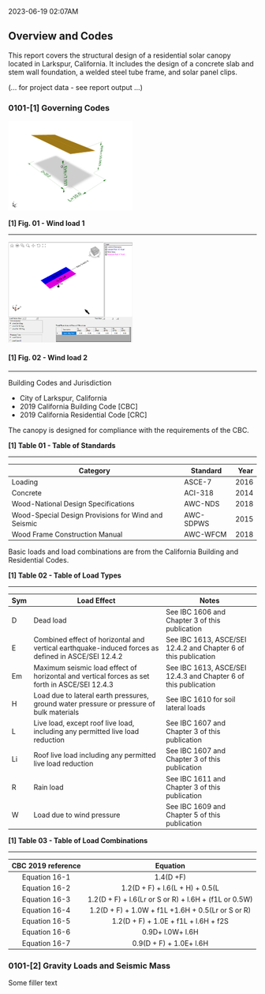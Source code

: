 2023-06-19 02:07AM

## Overview and Codes

This report covers the structural design of a residential solar canopy located in Larkspur, California. It includes the design of a concrete slab and stem wall 
foundation, a welded steel tube frame, and solar panel clips.

(... for project data - see report output ...)


### 0101-[1] Governing Codes

<img src=data/fig1.png width=50% alt=data/fig1.png>

**[1] Fig. 01 - Wind load 1**

-----------

<img src=data/fig2.png width=50% alt=data/fig2.png>

#### [1] Fig. 02 - Wind load 2

-----------

Building Codes and Jurisdiction
- City of Larkspur, California
- 2019 California Building Code [CBC]
- 2019 California Residential Code [CRC]

The canopy is designed for compliance with the requirements of the CBC.


**[1] Table 01 - Table of Standards**

-----------

<table>
<thead>
<tr><th>Category                                           </th><th>Standard  </th><th style="text-align: right;">  Year</th></tr>
</thead>
<tbody>
<tr><td>Loading                                            </td><td>ASCE-7    </td><td style="text-align: right;">  2016</td></tr>
<tr><td>Concrete                                           </td><td>ACI-318   </td><td style="text-align: right;">  2014</td></tr>
<tr><td>Wood-National Design Specifications                </td><td>AWC-NDS   </td><td style="text-align: right;">  2018</td></tr>
<tr><td>Wood-Special Design Provisions for Wind and Seismic</td><td>AWC-SDPWS </td><td style="text-align: right;">  2015</td></tr>
<tr><td>Wood Frame Construction Manual                     </td><td>AWC-WFCM  </td><td style="text-align: right;">  2018</td></tr>
</tbody>
</table>

Basic loads and load combinations are from the California Building and
Residential Codes.


**[1] Table 02 - Table of Load Types**

-----------

<table>
<thead>
<tr><th>Sym  </th><th>Load Effect              </th><th>Notes                              </th></tr>
</thead>
<tbody>
<tr><td>D    </td><td>Dead load                </td><td>See IBC 1606 and Chapter 3 of this
publication                                    </td></tr>
<tr><td>E    </td><td>Combined effect of horizontal and
vertical earthquake-induced forces as
defined in ASCE/SEI 12.4.2                          </td><td>See IBC 1613, ASCE/SEI 12.4.2 and
Chapter 6 of this publication                                    </td></tr>
<tr><td>Em   </td><td>Maximum seismic load effect of
horizontal and vertical forces as set
forth in ASCE/SEI 12.4.3                          </td><td>See IBC 1613, ASCE/SEI 12.4.3 and
Chapter 6 of this publication                                    </td></tr>
<tr><td>H    </td><td>Load due to lateral earth pressures,
ground water pressure or pressure of
bulk materials                          </td><td>See IBC 1610 for soil lateral loads</td></tr>
<tr><td>L    </td><td>Live load, except roof live load,
including any permitted live load
reduction                          </td><td>See IBC 1607 and Chapter 3 of this
publication                                    </td></tr>
<tr><td>Li   </td><td>Roof live load including any permitted
live load reduction                          </td><td>See IBC 1607 and Chapter 3 of this
publication                                    </td></tr>
<tr><td>R    </td><td>Rain load                </td><td>See IBC 1611 and Chapter 3 of this
publication                                    </td></tr>
<tr><td>W    </td><td>Load due to wind pressure</td><td>See IBC 1609 and Chapter 5 of this
publication                                    </td></tr>
</tbody>
</table>


**[1] Table 03 - Table of Load Combinations**

-----------

<table>
<thead>
<tr><th style="text-align: center;"> CBC 2019 reference </th><th style="text-align: center;">                      Equation                       </th></tr>    
</thead>
<tbody>
<tr><td style="text-align: center;">   Equation 16-1    </td><td style="text-align: center;">                      1.4(D +F)                      </td></tr>    
<tr><td style="text-align: center;">   Equation 16-2    </td><td style="text-align: center;">           1.2(D + F) + l.6(L + H) + 0.5(L           </td></tr>    
<tr><td style="text-align: center;">   Equation 16-3    </td><td style="text-align: center;">1.2(D + F) + l.6(Lr or S or R) + l.6H + (f1L or 0.5W)</td></tr>    
<tr><td style="text-align: center;">   Equation 16-4    </td><td style="text-align: center;">  1.2(D + F) + 1.0W + f1L +1.6H + 0.5(Lr or S or R)  </td></tr>    
<tr><td style="text-align: center;">   Equation 16-5    </td><td style="text-align: center;">        1.2(D + F) + 1.0E + f1L + l.6H + f2S         </td></tr>    
<tr><td style="text-align: center;">   Equation 16-6    </td><td style="text-align: center;">                  0.9D+ l.0W+ l.6H                   </td></tr>    
<tr><td style="text-align: center;">   Equation 16-7    </td><td style="text-align: center;">               0.9(D + F) + 1.0E+ l.6H               </td></tr>    
</tbody>
</table>



### 0101-[2] Gravity Loads and Seismic Mass


Some filler text

